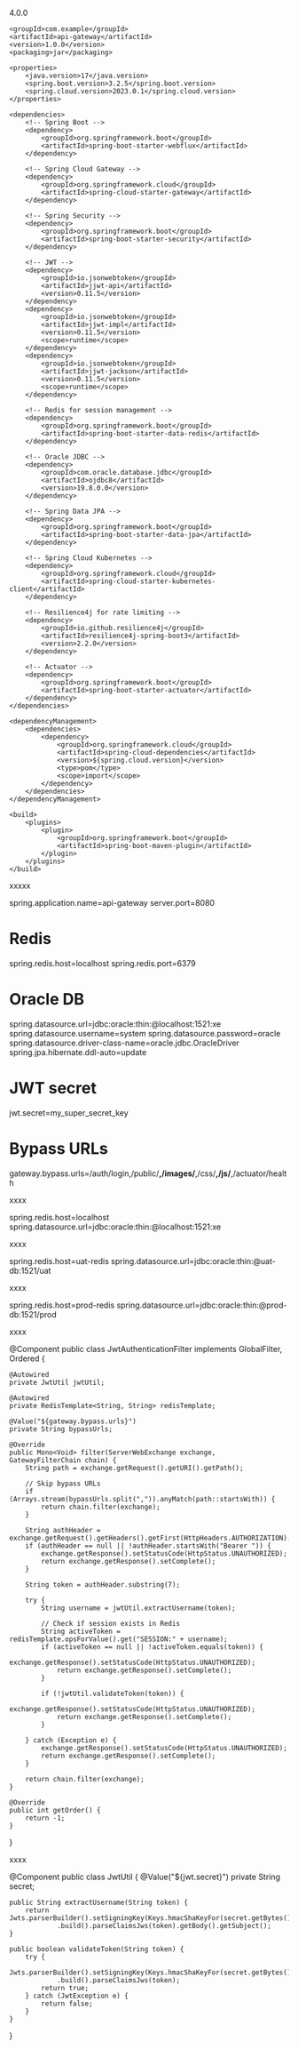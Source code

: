 <project xmlns="http://maven.apache.org/POM/4.0.0" 
         xmlns:xsi="http://www.w3.org/2001/XMLSchema-instance"
         xsi:schemaLocation="http://maven.apache.org/POM/4.0.0 
         http://maven.apache.org/xsd/maven-4.0.0.xsd">
    <modelVersion>4.0.0</modelVersion>

    <groupId>com.example</groupId>
    <artifactId>api-gateway</artifactId>
    <version>1.0.0</version>
    <packaging>jar</packaging>

    <properties>
        <java.version>17</java.version>
        <spring.boot.version>3.2.5</spring.boot.version>
        <spring.cloud.version>2023.0.1</spring.cloud.version>
    </properties>

    <dependencies>
        <!-- Spring Boot -->
        <dependency>
            <groupId>org.springframework.boot</groupId>
            <artifactId>spring-boot-starter-webflux</artifactId>
        </dependency>

        <!-- Spring Cloud Gateway -->
        <dependency>
            <groupId>org.springframework.cloud</groupId>
            <artifactId>spring-cloud-starter-gateway</artifactId>
        </dependency>

        <!-- Spring Security -->
        <dependency>
            <groupId>org.springframework.boot</groupId>
            <artifactId>spring-boot-starter-security</artifactId>
        </dependency>

        <!-- JWT -->
        <dependency>
            <groupId>io.jsonwebtoken</groupId>
            <artifactId>jjwt-api</artifactId>
            <version>0.11.5</version>
        </dependency>
        <dependency>
            <groupId>io.jsonwebtoken</groupId>
            <artifactId>jjwt-impl</artifactId>
            <version>0.11.5</version>
            <scope>runtime</scope>
        </dependency>
        <dependency>
            <groupId>io.jsonwebtoken</groupId>
            <artifactId>jjwt-jackson</artifactId>
            <version>0.11.5</version>
            <scope>runtime</scope>
        </dependency>

        <!-- Redis for session management -->
        <dependency>
            <groupId>org.springframework.boot</groupId>
            <artifactId>spring-boot-starter-data-redis</artifactId>
        </dependency>

        <!-- Oracle JDBC -->
        <dependency>
            <groupId>com.oracle.database.jdbc</groupId>
            <artifactId>ojdbc8</artifactId>
            <version>19.8.0.0</version>
        </dependency>

        <!-- Spring Data JPA -->
        <dependency>
            <groupId>org.springframework.boot</groupId>
            <artifactId>spring-boot-starter-data-jpa</artifactId>
        </dependency>

        <!-- Spring Cloud Kubernetes -->
        <dependency>
            <groupId>org.springframework.cloud</groupId>
            <artifactId>spring-cloud-starter-kubernetes-client</artifactId>
        </dependency>

        <!-- Resilience4j for rate limiting -->
        <dependency>
            <groupId>io.github.resilience4j</groupId>
            <artifactId>resilience4j-spring-boot3</artifactId>
            <version>2.2.0</version>
        </dependency>

        <!-- Actuator -->
        <dependency>
            <groupId>org.springframework.boot</groupId>
            <artifactId>spring-boot-starter-actuator</artifactId>
        </dependency>
    </dependencies>

    <dependencyManagement>
        <dependencies>
            <dependency>
                <groupId>org.springframework.cloud</groupId>
                <artifactId>spring-cloud-dependencies</artifactId>
                <version>${spring.cloud.version}</version>
                <type>pom</type>
                <scope>import</scope>
            </dependency>
        </dependencies>
    </dependencyManagement>

    <build>
        <plugins>
            <plugin>
                <groupId>org.springframework.boot</groupId>
                <artifactId>spring-boot-maven-plugin</artifactId>
            </plugin>
        </plugins>
    </build>
</project>

xxxxx

spring.application.name=api-gateway
server.port=8080

# Redis
spring.redis.host=localhost
spring.redis.port=6379

# Oracle DB
spring.datasource.url=jdbc:oracle:thin:@localhost:1521:xe
spring.datasource.username=system
spring.datasource.password=oracle
spring.datasource.driver-class-name=oracle.jdbc.OracleDriver
spring.jpa.hibernate.ddl-auto=update

# JWT secret
jwt.secret=my_super_secret_key

# Bypass URLs
gateway.bypass.urls=/auth/login,/public/**,/images/**,/css/**,/js/**,/actuator/health

xxxx

spring.redis.host=localhost
spring.datasource.url=jdbc:oracle:thin:@localhost:1521:xe

xxxx

spring.redis.host=uat-redis
spring.datasource.url=jdbc:oracle:thin:@uat-db:1521/uat

xxxx

spring.redis.host=prod-redis
spring.datasource.url=jdbc:oracle:thin:@prod-db:1521/prod

xxxx

@Component
public class JwtAuthenticationFilter implements GlobalFilter, Ordered {

    @Autowired
    private JwtUtil jwtUtil;

    @Autowired
    private RedisTemplate<String, String> redisTemplate;

    @Value("${gateway.bypass.urls}")
    private String bypassUrls;

    @Override
    public Mono<Void> filter(ServerWebExchange exchange, GatewayFilterChain chain) {
        String path = exchange.getRequest().getURI().getPath();

        // Skip bypass URLs
        if (Arrays.stream(bypassUrls.split(",")).anyMatch(path::startsWith)) {
            return chain.filter(exchange);
        }

        String authHeader = exchange.getRequest().getHeaders().getFirst(HttpHeaders.AUTHORIZATION);
        if (authHeader == null || !authHeader.startsWith("Bearer ")) {
            exchange.getResponse().setStatusCode(HttpStatus.UNAUTHORIZED);
            return exchange.getResponse().setComplete();
        }

        String token = authHeader.substring(7);

        try {
            String username = jwtUtil.extractUsername(token);

            // Check if session exists in Redis
            String activeToken = redisTemplate.opsForValue().get("SESSION:" + username);
            if (activeToken == null || !activeToken.equals(token)) {
                exchange.getResponse().setStatusCode(HttpStatus.UNAUTHORIZED);
                return exchange.getResponse().setComplete();
            }

            if (!jwtUtil.validateToken(token)) {
                exchange.getResponse().setStatusCode(HttpStatus.UNAUTHORIZED);
                return exchange.getResponse().setComplete();
            }

        } catch (Exception e) {
            exchange.getResponse().setStatusCode(HttpStatus.UNAUTHORIZED);
            return exchange.getResponse().setComplete();
        }

        return chain.filter(exchange);
    }

    @Override
    public int getOrder() {
        return -1;
    }
}


xxxx

@Component
public class JwtUtil {
    @Value("${jwt.secret}")
    private String secret;

    public String extractUsername(String token) {
        return Jwts.parserBuilder().setSigningKey(Keys.hmacShaKeyFor(secret.getBytes()))
                .build().parseClaimsJws(token).getBody().getSubject();
    }

    public boolean validateToken(String token) {
        try {
            Jwts.parserBuilder().setSigningKey(Keys.hmacShaKeyFor(secret.getBytes()))
                .build().parseClaimsJws(token);
            return true;
        } catch (JwtException e) {
            return false;
        }
    }
}
